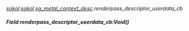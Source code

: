 _[sokol](../../modules/sokol/sokol-module.md):[sokol](../../modules/sokol/sokol-module.md).[sg\_metal\_context\_desc](../../modules/sokol/sokol-sg_metal_context_desc.md).renderpass\_descriptor\_userdata\_cb_
##### Field renderpass\_descriptor\_userdata\_cb:Void()
